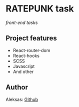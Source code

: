 # RATEPUNK task

_front-end tasks_

## Project features

- React-router-dom
- React-hooks
- SCSS
- Javascript
- And other

## Author

Aleksas: [Github](https://github.com/aneniskis)
